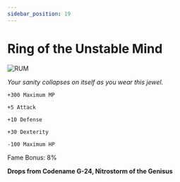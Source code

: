 ```yaml
---
sidebar_position: 19
---
```


# Ring of the Unstable Mind

![RUM](https://vwiki.valorserver.com/api/item/picture/ring%20of%20the%20unstable%20mind)

<i>Your sanity collapses on itself as you wear this jewel.</i>

    +300 Maximum MP
    
    +5 Attack
    
    +10 Defense
    
    +30 Dexterity
    
    -100 Maximum HP
    
Fame Bonus: 8%

**Drops from Codename G-24, Nitrostorm of the Genisus**
